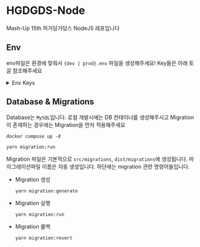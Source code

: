 # HGDGDS-Node

Mash-Up 15th 허거덩거덩스 NodeJS 레포입니다

## Env

env파일은 환경에 맞춰서 `{dev | prod}.env` 파일을 생성해주세요! Key들은 아래 토글 참조해주세요

<details>
  <summary>Env Keys</summary>
  <div>
    APP_MODE의 경우에는 실행 context에서만 적용되게끔 적용해주시면 됩니다
    <br>
    e.g) export APP_MODE={dev | prod}
    <ul>
      <li>DB_HOST</li>
      <li>DB_PORT</li>
      <li>DB_USER</li>
      <li>DB_PASSWORD</li>
      <li>DB_NAME</li>
    </ul>
  </div>
</details>

## Database & Migrations

Database는 `MySQL`입니다. 로컬 개발시에는 DB 컨테이너를 생성해주시고 Migration이 존재하는 경우에는 Migration을 먼저 적용해주세요

```
docker compose up -d

yarn migration:run
```

Migration 파일은 기본적으로 `src/migrations`, `dist/migrations`에 생성됩니다. 마이그레이션파일 이름은 자동 생성입니다. 하단에는 migration 관련 명령어들입니다.

- Migration 생성

  ```
  yarn migration:generate
  ```

- Migration 실행

  ```
  yarn migration:run
  ```

- Migration 롤백

  ```
  yarn migration:revert
  ```
